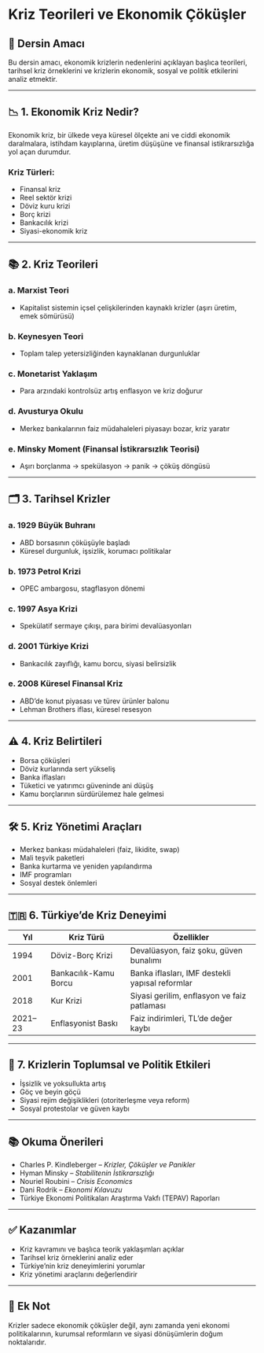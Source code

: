 # Kriz Teorileri ve Ekonomik Çöküşler

## 🎯 Dersin Amacı

Bu dersin amacı, ekonomik krizlerin nedenlerini açıklayan başlıca teorileri, tarihsel kriz örneklerini ve krizlerin ekonomik, sosyal ve politik etkilerini analiz etmektir.

---

## 📉 1. Ekonomik Kriz Nedir?

Ekonomik kriz, bir ülkede veya küresel ölçekte ani ve ciddi ekonomik daralmalara, istihdam kayıplarına, üretim düşüşüne ve finansal istikrarsızlığa yol açan durumdur.

### Kriz Türleri:

- Finansal kriz
- Reel sektör krizi
- Döviz kuru krizi
- Borç krizi
- Bankacılık krizi
- Siyasi-ekonomik kriz

---

## 📚 2. Kriz Teorileri

### a. Marxist Teori

- Kapitalist sistemin içsel çelişkilerinden kaynaklı krizler (aşırı üretim, emek sömürüsü)

### b. Keynesyen Teori

- Toplam talep yetersizliğinden kaynaklanan durgunluklar

### c. Monetarist Yaklaşım

- Para arzındaki kontrolsüz artış enflasyon ve kriz doğurur

### d. Avusturya Okulu

- Merkez bankalarının faiz müdahaleleri piyasayı bozar, kriz yaratır

### e. Minsky Moment (Finansal İstikrarsızlık Teorisi)

- Aşırı borçlanma → spekülasyon → panik → çöküş döngüsü

---

## 🗂️ 3. Tarihsel Krizler

### a. 1929 Büyük Buhranı

- ABD borsasının çöküşüyle başladı
- Küresel durgunluk, işsizlik, korumacı politikalar

### b. 1973 Petrol Krizi

- OPEC ambargosu, stagflasyon dönemi

### c. 1997 Asya Krizi

- Spekülatif sermaye çıkışı, para birimi devalüasyonları

### d. 2001 Türkiye Krizi

- Bankacılık zayıflığı, kamu borcu, siyasi belirsizlik

### e. 2008 Küresel Finansal Kriz

- ABD’de konut piyasası ve türev ürünler balonu
- Lehman Brothers iflası, küresel resesyon

---

## ⚠️ 4. Kriz Belirtileri

- Borsa çöküşleri
- Döviz kurlarında sert yükseliş
- Banka iflasları
- Tüketici ve yatırımcı güveninde ani düşüş
- Kamu borçlarının sürdürülemez hale gelmesi

---

## 🛠️ 5. Kriz Yönetimi Araçları

- Merkez bankası müdahaleleri (faiz, likidite, swap)
- Mali teşvik paketleri
- Banka kurtarma ve yeniden yapılandırma
- IMF programları
- Sosyal destek önlemleri

---

## 🇹🇷 6. Türkiye’de Kriz Deneyimi

| Yıl     | Kriz Türü             | Özellikler                                      |
| ------- | --------------------- | ----------------------------------------------- |
| 1994    | Döviz-Borç Krizi      | Devalüasyon, faiz şoku, güven bunalımı          |
| 2001    | Bankacılık-Kamu Borcu | Banka iflasları, IMF destekli yapısal reformlar |
| 2018    | Kur Krizi             | Siyasi gerilim, enflasyon ve faiz patlaması     |
| 2021–23 | Enflasyonist Baskı    | Faiz indirimleri, TL’de değer kaybı             |

---

## 🧠 7. Krizlerin Toplumsal ve Politik Etkileri

- İşsizlik ve yoksullukta artış
- Göç ve beyin göçü
- Siyasi rejim değişiklikleri (otoriterleşme veya reform)
- Sosyal protestolar ve güven kaybı

---

## 📚 Okuma Önerileri

- Charles P. Kindleberger – _Krizler, Çöküşler ve Panikler_
- Hyman Minsky – _Stabilitenin İstikrarsızlığı_
- Nouriel Roubini – _Crisis Economics_
- Dani Rodrik – _Ekonomi Kılavuzu_
- Türkiye Ekonomi Politikaları Araştırma Vakfı (TEPAV) Raporları

---

## ✅ Kazanımlar

- Kriz kavramını ve başlıca teorik yaklaşımları açıklar
- Tarihsel kriz örneklerini analiz eder
- Türkiye’nin kriz deneyimlerini yorumlar
- Kriz yönetimi araçlarını değerlendirir

---

## 📌 Ek Not

Krizler sadece ekonomik çöküşler değil, aynı zamanda yeni ekonomi politikalarının, kurumsal reformların ve siyasi dönüşümlerin doğum noktalarıdır.
